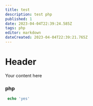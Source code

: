 ```yaml
---
title: test
description: test php
published: 1
date: 2023-04-04T22:39:24.585Z
tags: php
editor: markdown
dateCreated: 2023-04-04T22:39:21.765Z
---
```


# Header
Your content here


### php

```php
 echo 'yes'
 
 ```
